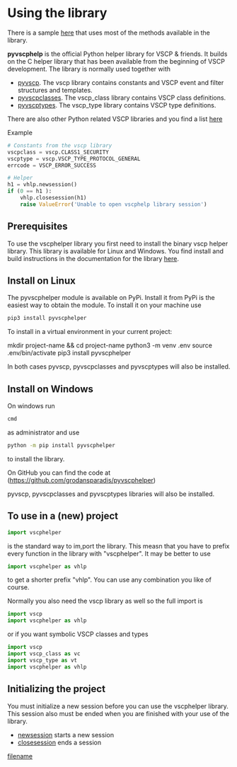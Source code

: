 # Using the library

There is a sample [here](https://github.com/grodansparadis/pyvscphelper/tree/main/tests) that uses most of the methods available in the library. 

**pyvscphelp** is the official Python helper library for VSCP & friends. It builds on the C helper library that has been available from the beginning of VSCP development. The library is normally used together with 

* [pyvscp](https://github.com/grodansparadis/pyvscp). The vscp library contains constants and VSCP event and filter structures and templates.
* [pyvscpclasses](https://github.com/grodansparadis/pyvscpclasses). The vscp_class library contains VSCP class definitions. 
* [pyvscptypes](https://github.com/grodansparadis/pyvscptypes). The vscp_type library contains VSCP type definitions. 

There are also other Python related VSCP libraries and you find a list [here](https://github.com/search?q=user%3Agrodansparadis+pyvscp)


Example
```python
# Constants from the vscp library
vscpclass = vscp.CLASS1_SECURITY
vscptype = vscp.VSCP_TYPE_PROTOCOL_GENERAL
errcode = VSCP_ERROR_SUCCESS

# Helper
h1 = vhlp.newsession()
if (0 == h1 ):
    vhlp.closesession(h1)
    raise ValueError('Unable to open vscphelp library session')
```

## Prerequisites

To use the vscphelper library you first need to install the binary vscp helper library. This library is available for Linux and Windows. You find install and build instructions in the documentation for the library [here](https://docs.vscp.org/#vscphelper).

## Install on Linux

The pyvscphelper module is available on PyPi. Install it from PyPi is the easiest way to obtain the module. To install it on your machine use

```bash
pip3 install pyvscphelper
```
To install in a virtual environment in your current project:

mkdir project-name && cd project-name
python3 -m venv .env
source .env/bin/activate
pip3 install pyvscphelper

In both cases pyvscp, pyvscpclasses and pyvscptypes will also be installed.

## Install on Windows

On windows run 

```bash
cmd
```

as administrator and use

```bash
python -m pip install pyvscphelper
```

to install the library.

On GitHub you can find the code at (https://github.com/grodansparadis/pyvscphelper)

pyvscp, pyvscpclasses and pyvscptypes libraries will also be installed.

## To use in a (new) project

```python
import vscphelper 
```

is the standard way to im,port the library. This measn that you have to prefix every function in the library with "vscphelper". It may be better to use

```python
import vscphelper as vhlp
```

to get a shorter prefix "vhlp". You can use any combination you like of course. 

Normally you also need the vscp library as well so the full import is

```python
import vscp
import vscphelper as vhlp
```

or if you want symbolic VSCP classes and types

```python
import vscp
import vscp_class as vc
import vscp_type as vt
import vscphelper as vhlp
```

## Initializing the project

You must initialize a new session before you can use the vscphelper library. This session also must be ended when you are finished with your use of the library.

* [newsession]() starts a new session
* [closesession]() ends a session

[filename](./bottom_copyright.md ':include')